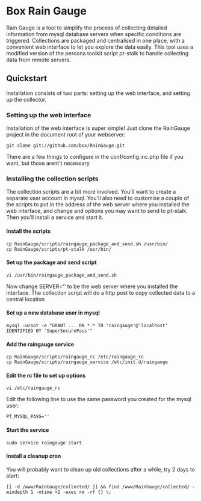 Box Rain Gauge
==============

Rain Gauge is a tool to simplify the process of collecting detailed information from mysql database servers when specific conditions are triggered.  Collections are packaged and centralised in one place, with a convenient web interface to let you explore the data easily.  This tool uses a modified version of the percona toolkit script pt-stalk to handle collecting data from remote servers.

## Quickstart

Installation consists of two parts: setting up the web interface, and setting up the collector.

### Setting up the web interface

Installation of the web interface is super simple!  Just clone the RainGauge project in the document root of your webserver:

	git clone git://github.com/box/RainGauge.git

There are a few things to configure in the conf/config.inc.php file if you want, but those arent't necessary

### Installing the collection scripts

The collection scripts are a bit more involved. You'll want to create a separate user account in mysql.  You'll also need to customise a couple of the scripts to put in the address of the web server where you installed the web interface, and change and options you may want to send to pt-stalk.  Then you'll install a service and start it.

#### Install the scripts

    cp RainGauge/scripts/raingauge_package_and_send.sh /usr/bin/
    cp RainGauge/scripts/pt-stalk /usr/bin/

#### Set up the package and send script

    vi /usr/bin/raingauge_package_and_send.sh

  Now change SERVER='' to be the web server where you installed the interface.  The collection script will do a http post to copy collected data to a central location

#### Set up a new database user in mysql

    mysql -uroot -e "GRANT ... ON *.* TO 'raingauge'@'localhost' IDENTIFIED BY 'SuperSecurePass'"

#### Add the raingauge service

    cp RainGauge/scripts/raingauge_rc /etc/raingauge_rc
    cp RainGauge/scripts/raingauge_service /etc/init.d/raingauge

#### Edit the rc file to set up options

    vi /etc/raingauge_rc

  Edit the following line to use the same password you created for the mysql user:

    PT_MYSQL_PASS=''

#### Start the service

    sudo service raingauge start

#### Install a cleanup cron

  You will probably want to clean up old collections after a while, try 2 days to start:

    [[ -d /www/RainGauge/collected/ ]] && find /www/RainGauge/collected/ -mindepth 1 -mtime +2 -exec rm -rf {} \;
